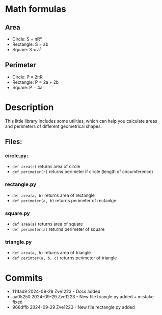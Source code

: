 # Math formulas
## Area
- Circle: S = πR²
- Rectangle: S = ab
- Square: S = a²

## Perimeter
- Circle: P = 2πR
- Rectangle: P = 2a + 2b
- Square: P = 4a

# Description
This little library includes some utilities, which can help you calculate areas and perimeters of different geometrical shapes.
## Files:
### circle.py:
- ```def area(r)``` returns area of circle
- ```def perimeter(r)``` returns perimeter if circle (length of circumference)
### rectangle.py
- ```def area(a, b)``` returns area of rectangle
- ```def perimeter(a, b)``` returns perimeter of rectanlge
### square.py
- ```def area(a)``` returns area of square
- ```def perimeter(a)``` returns perimeter of square
### triangle.py
- ```def area(a, h)``` returns area of triangle
- ```def perimter(a, b, c)``` returns perimeter of triangle

# Commits
- 111fad9 2024-09-29 Zve1223 - Docs added
- aa05250 2024-09-29 Zve1223 - New file triangle.py added + mistake fixed
- 966dffb 2024-09-29 Zve1223 - New file rectangle.py added